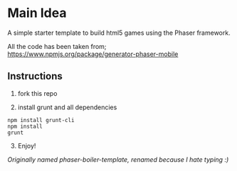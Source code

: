 Main Idea
====


A simple starter template to build html5 games using the Phaser framework.

All the code has been taken from;
https://www.npmjs.org/package/generator-phaser-mobile


Instructions
----

1) fork this repo

2) install grunt and all dependencies
```
npm install grunt-cli
npm install
grunt
```

3) Enjoy!


_Originally named phaser-boiler-template, renamed because I hate typing :)_
